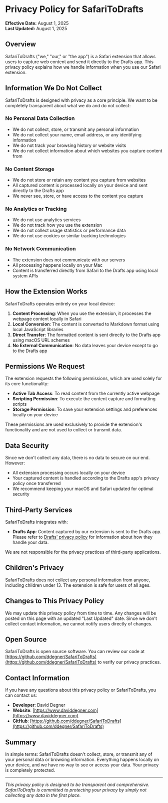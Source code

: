 # Privacy Policy for SafariToDrafts

**Effective Date:** August 1, 2025  
**Last Updated:** August 1, 2025

## Overview

SafariToDrafts ("we," "our," or "the app") is a Safari extension that allows users to capture web content and send it directly to the Drafts app. This privacy policy explains how we handle information when you use our Safari extension.

## Information We Do Not Collect

SafariToDrafts is designed with privacy as a core principle. We want to be completely transparent about what we do and do not collect:

### No Personal Data Collection
- We do not collect, store, or transmit any personal information
- We do not collect your name, email address, or any identifying information
- We do not track your browsing history or website visits
- We do not collect information about which websites you capture content from

### No Content Storage
- We do not store or retain any content you capture from websites
- All captured content is processed locally on your device and sent directly to the Drafts app
- We never see, store, or have access to the content you capture

### No Analytics or Tracking
- We do not use analytics services
- We do not track how you use the extension
- We do not collect usage statistics or performance data
- We do not use cookies or similar tracking technologies

### No Network Communication
- The extension does not communicate with our servers
- All processing happens locally on your Mac
- Content is transferred directly from Safari to the Drafts app using local system APIs

## How the Extension Works

SafariToDrafts operates entirely on your local device:

1. **Content Processing**: When you use the extension, it processes the webpage content locally in Safari
2. **Local Conversion**: The content is converted to Markdown format using local JavaScript libraries
3. **Direct Transfer**: The formatted content is sent directly to the Drafts app using macOS URL schemes
4. **No External Communication**: No data leaves your device except to go to the Drafts app

## Permissions We Request

The extension requests the following permissions, which are used solely for its core functionality:

- **Active Tab Access**: To read content from the currently active webpage
- **Scripting Permission**: To execute the content capture and formatting scripts
- **Storage Permission**: To save your extension settings and preferences locally on your device

These permissions are used exclusively to provide the extension's functionality and are not used to collect or transmit data.

## Data Security

Since we don't collect any data, there is no data to secure on our end. However:

- All extension processing occurs locally on your device
- Your captured content is handled according to the Drafts app's privacy policy once transferred
- We recommend keeping your macOS and Safari updated for optimal security

## Third-Party Services

SafariToDrafts integrates with:

- **Drafts App**: Content captured by our extension is sent to the Drafts app. Please refer to [Drafts' privacy policy](https://getdrafts.com/privacy/) for information about how they handle your data.

We are not responsible for the privacy practices of third-party applications.

## Children's Privacy

SafariToDrafts does not collect any personal information from anyone, including children under 13. The extension is safe for users of all ages.

## Changes to This Privacy Policy

We may update this privacy policy from time to time. Any changes will be posted on this page with an updated "Last Updated" date. Since we don't collect contact information, we cannot notify users directly of changes.

## Open Source

SafariToDrafts is open source software. You can review our code at [https://github.com/ddegner/SafariToDrafts](https://github.com/ddegner/SafariToDrafts) to verify our privacy practices.

## Contact Information

If you have any questions about this privacy policy or SafariToDrafts, you can contact us:

- **Developer**: David Degner
- **Website**: [https://www.daviddegner.com](https://www.daviddegner.com)
- **GitHub**: [https://github.com/ddegner/SafariToDrafts](https://github.com/ddegner/SafariToDrafts)

## Summary

In simple terms: SafariToDrafts doesn't collect, store, or transmit any of your personal data or browsing information. Everything happens locally on your device, and we have no way to see or access your data. Your privacy is completely protected.

---

*This privacy policy is designed to be transparent and comprehensive. SafariToDrafts is committed to protecting your privacy by simply not collecting any data in the first place.*
